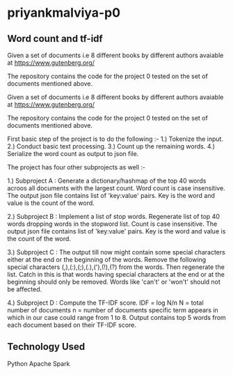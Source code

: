 # priyankmalviya-p0

## Word count and tf-idf
Given a set of documents i.e 8 different books by different authors avaiable at https://www.gutenberg.org/

The repository contains the code for the project 0 tested on the set of documents mentioned above. 

Given a set of documents i.e 8 different books by different authors avaiable at https://www.gutenberg.org/

The repository contains the code for the project 0 tested on the set of documents mentioned above. 

First basic step of the project is to do the following :-
1.) Tokenize the input.
2.) Conduct basic text processing.
3.) Count up the remaining words.
4.) Serialize the word count as output to json file.

The project has four other subprojects as well :-

1.) Subproject A :
Generate a dictionary/hashmap of the top 40 words acroos all documents with the largest count.
Word count is case insensitive. The output json file contains list of 'key:value' pairs. Key is the word and value is the count
of the word.

2.) Subproject B :
Implement a list of stop words. Regenerate list of top 40 words dropping words in the stopword list. Count is case insensitive.
The output json file contains list of 'key:value' pairs. Key is the word and value is the count of the word.

3.) Subproject C :
The output till now might contain some special characters either at the end or the beginning of the words.
Remove the following special characters (,),(:),(;),(.),('),(!),(?) from the words. Then regenerate the list.
Catch in this is that words having special characters at the end or at the beginning should only be removed. Words like
'can't' or 'won't' should not be affected. 

4.) Subproject D :
Compute the TF-IDF score.
IDF = log N/n 
N = total number of documents
n = number of documents specific term appears in which in our case could range from 1 to 8.
Output contains top 5 words from each document based on their TF-IDF score.

## Technology Used
Python 
Apache Spark


